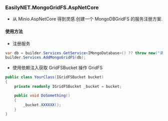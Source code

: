 ﻿### EasilyNET.MongoGridFS.AspNetCore

- 从 Minio.AspNetCore 得到灵感.创建一个 MongoDBGridFS 的服务注册方案.

#### 使用方法

- 注册服务

```csharp
var db = builder.Services.GetService<IMongoDatabase>() ?? throw new("请先注册IMongoDatabase服务");
builder.Services.AddMongoGridFS(db);
```

- 使用依赖注入获取 GridFSBucket 操作 GridFS

```csharp
public class YourClass(IGridFSBucket bucket)
{
    private readonly IGridFSBucket _bucket = bucket;

    public void DoSomething()
    {
        _bucket.XXXXXX();
    }
}
```
